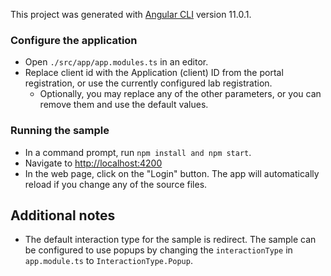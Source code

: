 This project was generated with [Angular CLI](https://github.com/angular/angular-cli) version 11.0.1.

### Configure the application
- Open `./src/app/app.modules.ts` in an editor.
- Replace client id with the Application (client) ID from the portal registration, or use the currently configured lab registration. 
  - Optionally, you may replace any of the other parameters, or you can remove them and use the default values.

### Running the sample
- In a command prompt, run `npm install and npm start`.
- Navigate to [http://localhost:4200](http://localhost:4200)
- In the web page, click on the "Login" button. The app will automatically reload if you change any of the source files.

## Additional notes
- The default interaction type for the sample is redirect. The sample can be configured to use popups by changing the `interactionType` in `app.module.ts` to `InteractionType.Popup`. 
